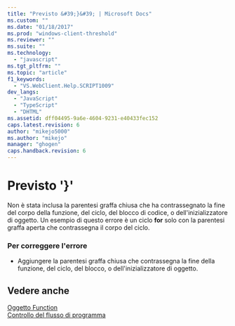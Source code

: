 ```yaml
---
title: "Previsto &#39;}&#39; | Microsoft Docs"
ms.custom: ""
ms.date: "01/18/2017"
ms.prod: "windows-client-threshold"
ms.reviewer: ""
ms.suite: ""
ms.technology: 
  - "javascript"
ms.tgt_pltfrm: ""
ms.topic: "article"
f1_keywords: 
  - "VS.WebClient.Help.SCRIPT1009"
dev_langs: 
  - "JavaScript"
  - "TypeScript"
  - "DHTML"
ms.assetid: dff04495-9a6e-4604-9231-e40433fec152
caps.latest.revision: 6
author: "mikejo5000"
ms.author: "mikejo"
manager: "ghogen"
caps.handback.revision: 6
---
```

# Previsto &#39;}&#39;
Non è stata inclusa la parentesi graffa chiusa che ha contrassegnato la fine del corpo della funzione, del ciclo, del blocco di codice, o dell'inizializzatore di oggetto.  Un esempio di questo errore è un ciclo **for**  solo con la parentesi graffa aperta che contrassegna il corpo del ciclo.  
  
### Per correggere l'errore  
  
-   Aggiungere la parentesi graffa chiusa che contrassegna la fine della funzione, del ciclo, del blocco, o dell'inizializzatore di oggetto.  
  
## Vedere anche  
 [Oggetto Function](../../javascript/reference/function-object-javascript.md)   
 [Controllo del flusso di programma](../../javascript/controlling-program-flow-javascript.md)